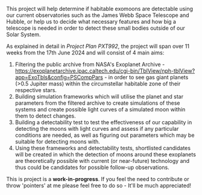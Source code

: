 This project will help determine if habitable exomoons are detectable using our current observatories such as the James Webb Space Telescope and Hubble, or help us to decide what necessary features and how big a telescope is needed in order to detect these small bodies outside of our Solar System.

As explained in detail in _Project Plan PXT992_, the project will span over 11 weeks from the 17th June 2024 and will consist of 4 main aims:
1) Filtering the public archive from NASA's Exoplanet Archive - https://exoplanetarchive.ipac.caltech.edu/cgi-bin/TblView/nph-tblView?app=ExoTbls&config=PSCompPars - in order to see gas giant planets (>0.5 Jupiter mass) within the circumstellar habitable zone of their respective stars.
2) Building simulation frameworks which will utilise the planet and star parameters from the filtered archive to create simulations of these systems and create possible light curves of a simulated moon within them to detect changes.
3) Building a detectability test to test the effectiveness of our capability in detecting the moons with light curves and assess if any particular conditions are needed, as well as figuring out parameters which may be suitable for detecting moons with.
4) Using these frameworks and detectability tests, shortlisted candidates will be created in which the detection of moons around these exoplanets are theoretically possible with current (or near-future) technology and thus could be candidates for possible follow-up observations.

This is project is a **work-in-progress**. If you feel the need to contribute or throw 'pointers' at me please feel free to do so - It'll be much appreciated!
